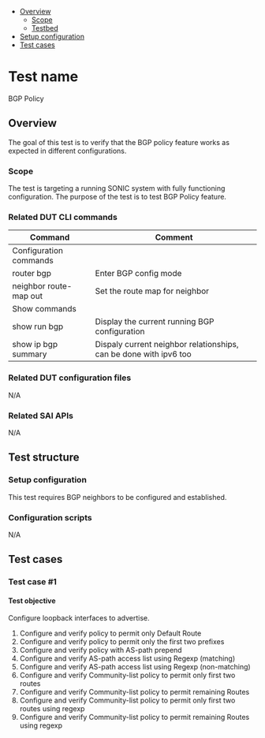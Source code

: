 - [Overview](#overview)
    - [Scope](#scope)
    - [Testbed](#testbed)
- [Setup configuration](#setup-configuration)
- [Test cases](#test-cases)

# Test name

BGP Policy

## Overview

The goal of this test is to verify that the BGP policy feature works as expected in different configurations.  

### Scope

The test is targeting a running SONIC system with fully functioning configuration. The purpose of the test is to test BGP Policy feature.

### Related DUT CLI commands

| Command | Comment |
| ------- | ------- |
|Configuration commands|
| router bgp <ASN> | Enter BGP config mode |
| neighbor <neighor IP> route-map <RM> out | Set the route map for neighbor |
|Show commands|
| show run bgp | Display the current running BGP configuration |
| show ip bgp summary | Dispaly current neighbor relationships, can be done with ipv6 too |

### Related DUT configuration files

N/A

### Related SAI APIs

N/A

## Test structure
### Setup configuration

This test requires BGP neighbors to be configured and established.

### Configuration scripts

N/A

## Test cases
### Test case #1

#### Test objective

Configure loopback interfaces to advertise.
1. Configure and verify policy to permit only Default Route
2. Configure and verify policy to permit only the first two prefixes
3. Configure and verify policy with AS-path prepend
4. Configure and verify AS-path access list using Regexp (matching)
5. Configure and verify AS-path access list using Regexp (non-matching)
6. Configure and verify Community-list policy to permit only first two routes
7. Configure and verify Community-list policy to permit remaining Routes
8. Configure and verify Community-list policy to permit only first two routes using regexp
9. Configure and verify Community-list policy to permit remaining Routes using regexp
